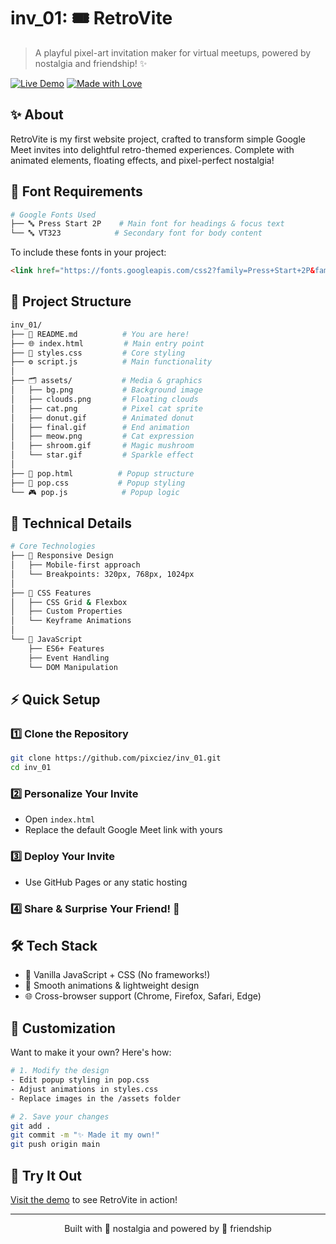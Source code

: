# inv_01: 🎟️ RetroVite
> A playful pixel-art invitation maker for virtual meetups, powered by nostalgia and friendship! ✨

[![Live Demo](https://img.shields.io/badge/▶-Live_Demo-brightgreen)](https://pixciez.github.io/inv_01)
[![Made with Love](https://img.shields.io/badge/Made_with-♥-ff69b4)](https://github.com/pixciez)

## ✨ About
RetroVite is my first website project, crafted to transform simple Google Meet invites into delightful retro-themed experiences. Complete with animated elements, floating effects, and pixel-perfect nostalgia!

## 🎯 Font Requirements
```bash
# Google Fonts Used
├── 🔤 Press Start 2P    # Main font for headings & focus text
└── 🔤 VT323            # Secondary font for body content
```
To include these fonts in your project:
```html
<link href="https://fonts.googleapis.com/css2?family=Press+Start+2P&family=VT323&display=swap" rel="stylesheet">
```

## 📁 Project Structure
```bash
inv_01/
├── 📄 README.md          # You are here!
├── 🌐 index.html         # Main entry point
├── 🎨 styles.css         # Core styling
├── ⚙️ script.js          # Main functionality
│
├── 🗂️ assets/           # Media & graphics
│   ├── bg.png           # Background image
│   ├── clouds.png       # Floating clouds
│   ├── cat.png          # Pixel cat sprite
│   ├── donut.gif        # Animated donut
│   ├── final.gif        # End animation
│   ├── meow.png         # Cat expression
│   ├── shroom.gif       # Magic mushroom
│   └── star.gif         # Sparkle effect
│
├── 🔮 pop.html          # Popup structure
├── 🎠 pop.css           # Popup styling
└── 🎮 pop.js            # Popup logic
```

## 🔧 Technical Details
```bash
# Core Technologies
├── 📱 Responsive Design
│   ├── Mobile-first approach
│   └── Breakpoints: 320px, 768px, 1024px
│
├── 🎨 CSS Features
│   ├── CSS Grid & Flexbox
│   ├── Custom Properties
│   └── Keyframe Animations
│
└── 🔄 JavaScript
    ├── ES6+ Features
    ├── Event Handling
    └── DOM Manipulation
```

## ⚡ Quick Setup
### 1️⃣ Clone the Repository
```bash
git clone https://github.com/pixciez/inv_01.git
cd inv_01
```
### 2️⃣ Personalize Your Invite
- Open `index.html`
- Replace the default Google Meet link with yours

### 3️⃣ Deploy Your Invite
- Use GitHub Pages or any static hosting

### 4️⃣ Share & Surprise Your Friend! 🎉

## 🛠️ Tech Stack
- 💫 Vanilla JavaScript + CSS (No frameworks!)
- 🌈 Smooth animations & lightweight design
- 🌐 Cross-browser support (Chrome, Firefox, Safari, Edge)

## 🎨 Customization
Want to make it your own? Here's how:
```bash
# 1. Modify the design
- Edit popup styling in pop.css
- Adjust animations in styles.css
- Replace images in the /assets folder

# 2. Save your changes
git add .
git commit -m "✨ Made it my own!"
git push origin main
```

## 🌟 Try It Out
[Visit the demo](https://pixciez.github.io/inv_01) to see RetroVite in action!

---

<p align="center">Built with 👾 nostalgia and powered by 💖 friendship</p>
